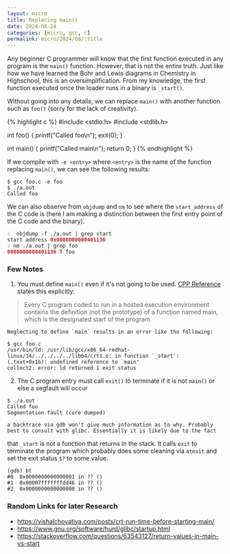 ```yaml
---
layout: micro
title: Replacing main()
date: 2024-08-24
categories: [micro, gcc, c]
permalink: micro/2024/08/:title
---
```


Any beginner C programmer will know that the first function executed in any program is the `main()` function. However, that is not the entire 
truth. Just like how we have learned the Bohr and Lewis diagrams in Chemistry in Highschool, this is an oversimplification.  From my knowledge, 
the first function executed once the loader runs in a binary is `_start()`.

Without going into any details, we can replace `main()` with another function such as `foo()` (sorry for the lack of creativity).

{% highlight c %}
#include <stdio.h>
#include <stdlib.h>

int foo() {
  printf("Called foo\n");
  exit(0);
}

int main() {
  printf("Called main\n");
  return 0;
}
{% endhighlight %}

If we compile with `-e <entry>` where `<entry>` is the name of the function replacing `main()`, we can see the following results:
```
$ gcc foo.c -e foo
$ ./a.out 
Called foo
```

We can also observe from `objdump` and `nm` to see where the `start_address` of the C code is (here I am making a distinction between the 
first entry point of the C code and the binary).

<pre class = "highlight"><code><font color="#D0CFCC"><b>$ </b></font> objdump -f ./a.out | grep start
start address <font color="#C01C28"><b>0x0000000000401136</b></font>
<font color="#D0CFCC"><b>$ </b></font>nm ./a.out | grep foo
<b><font color="#C01C28">0000000000401136 T</font></b> foo</code></pre>

### Few Notes
1. You must define `main()` even if it's not going to be used. [CPP Reference](https://en.cppreference.com/w/c/language/main_function) states 
this explicitly:
> Every C program coded to run in a hosted execution environment contains the definition (not the prototype) of a function named main, which is the designated start of the program. 

    Neglecting to define `main` results in an error like the following:
```
$ gcc foo.c
/usr/bin/ld: /usr/lib/gcc/x86_64-redhat-linux/14/../../../../lib64/crt1.o: in function `_start':
(.text+0x1b): undefined reference to `main'
collect2: error: ld returned 1 exit status
```

2. The C program entry must call `exit()` to terminate if it is not `main()` or else a segfault will occur
```
$ ./a.out 
Called foo
Segmentation fault (core dumped)
```

    a backtrace via gdb won't give much information as to why. Probably best to consult with glibc. Essentially it is likely due to the fact 
that `_start` is not a function that returns in the stack. It calls `exit` to terminate the program which probably does some cleaning via `atexit` 
and set the exit status `$?` to some value.
```
(gdb) bt 
#0  0x0000000000000001 in ?? ()
#1  0x00007fffffffdd46 in ?? ()
#2  0x0000000000000000 in ?? ()
```

### Random Links for later Research
* https://vishalchovatiya.com/posts/crt-run-time-before-starting-main/
* https://www.gnu.org/software/hurd/glibc/startup.html
* https://stackoverflow.com/questions/63543127/return-values-in-main-vs-start
